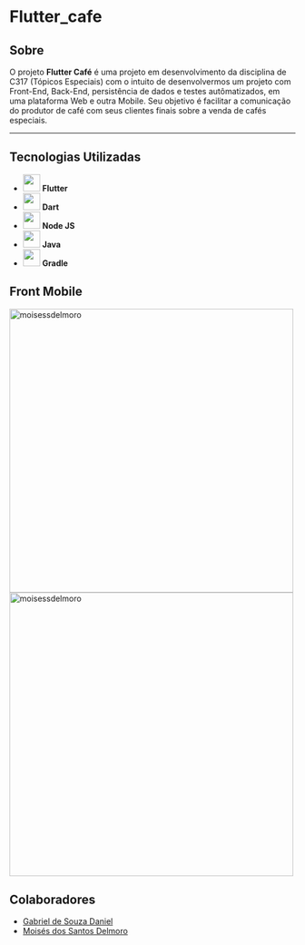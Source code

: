 # Flutter_cafe #

## Sobre

O projeto **Flutter Café** é uma projeto em desenvolvimento da disciplina de C317 (Tópicos Especiais) com o intuito de desenvolvermos um projeto com Front-End, Back-End, persistência de dados e testes autômatizados, em uma plataforma Web e outra Mobile. Seu objetivo é facilitar a comunicação do produtor de café com seus clientes finais sobre a venda de cafés especiais. 

---

## Tecnologias Utilizadas
- <img height="30" src="https://res.cloudinary.com/startup-grind/image/upload/c_fill,dpr_2.0,f_auto,g_center,h_500,q_auto:good,w_500/v1/gcs/platform-data-dsc/events/flutter-logo-5086DD11C5-seeklogo.com__VSZGM68.png"/> <strong> Flutter</strong> 
- <img height="30" src="https://seeklogo.com/images/D/dart-logo-FDA1939EC4-seeklogo.com.png"/> <strong> Dart</strong> 
- <img height="30" src="https://seeklogo.com/images/N/nodejs-logo-FBE122E377-seeklogo.com.png"/> <strong> Node JS</strong> 
- <img height="30" src="https://www.ifpe.edu.br/campus/palmares/noticias/curso-de-extensao-em-java/javalogo.png"/> <strong> Java</strong> 
- <img height="30" src="https://cdn.iconscout.com/icon/free/png-256/gradle-2-1174969.png"/> <strong> Gradle</strong>

## Front Mobile
<p align="left"><img height="500" src="https://user-images.githubusercontent.com/57488202/114951627-2cf57c00-9e2b-11eb-95a6-68a0a8689161.png" alt="moisessdelmoro" />
<img height="500" src="https://user-images.githubusercontent.com/57488202/114951651-3b439800-9e2b-11eb-965f-cebdb414b9a0.png" alt="moisessdelmoro" />

## Colaboradores
- [Gabriel de Souza Daniel](https://github.com/GabrielGSD)
- [Moisés dos Santos Delmoro](https://github.com/MoisesSDelmoro)
